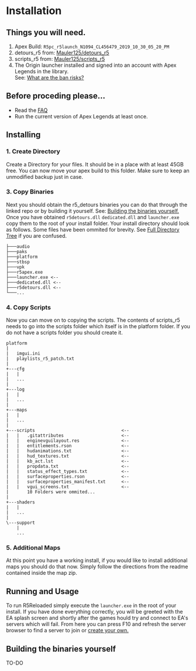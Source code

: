 # **Installation**

## Things you will need.
1. Apex Build: `R5pc_r5launch_N1094_CL456479_2019_10_30_05_20_PM`
2. detours_r5 from: [Mauler125/detours_r5](https://github.com/Mauler125/detours_r5)
3. scripts_r5 from: [Mauler125/scripts_r5](https://github.com/Mauler125/scripts_r5)
4. The Origin launcher installed and signed into an account with Apex Legends in the library.<br/> See: [What are the ban risks?](../faq/faq#what-are-the-ban-risks)

## Before proceding please...
- Read the [FAQ](../faq/faq)
- Run the current version of Apex Legends at least once. 

## Installing
### 1. Create Directory
Create a Directory for your files. It should be in a place with at least 45GB free. You can now move your apex build to this folder. Make sure to keep an unmodified backup just in case.

### 3. Copy Binaries
Next you should obtain the r5_detours binaries you can do that through the linked repo or by building it yourself. See: [Building the binaries yourself.](#building-the-binaries-yourself) Once you have obtained `r5detours.dll` `dedicated.dll` and `launcher.exe` copy them to the root of your install folder. Your install directory should look as follows. Some files have been ommited for brevity. See [Full Directory Tree](../installation/tree) if you are confused.
```
├───audio
├───paks
├───platform
├───stbsp
├───vpk
├───r5apex.exe
├───launcher.exe <-- 
├───dedicated.dll <-- 
├───r5detours.dll <-- 
└───... 
```
### 4. Copy Scripts
Now you can move on to copying the scripts. The contents of scripts_r5 needs to go into the scripts folder which itself is in the platform folder. If you do not have a scripts folder you should create it. 

```
platform
|
|   imgui.ini
|   playlists_r5_patch.txt
|   
+---cfg
|   |
|   ...
|           
+---log
|   |
|   ...
|
+---maps
|   |
|   ...
|           
+---scripts                                 <--
|   |   .gitattributes                      <--
|   |   enginevguilayout.res                <--
|   |   entitlements.rson                   <--
|   |   hudanimations.txt                   <--
|   |   hud_textures.txt                    <--
|   |   kb_act.lst                          <--
|   |   propdata.txt                        <--
|   |   status_effect_types.txt             <--
|   |   surfaceproperties.rson              <--
|   |   surfaceproperties_manifest.txt      <--
|   |   vgui_screens.txt                    <--
|       10 Folders were ommited...          
|               
+---shaders
|   |
|   ...
|           
\---support
    |
    ...
```

### 5. Additional Maps

At this point you have a working install, if you would like to install additional maps you should do that now. Simply follow the directions from the readme contained inside the map zip.

## Running and Usage

To run R5Reloaded simply execute the `launcher.exe` in the root of your install. If you have done everything correctly, you will be greeted with the EA splash screen and shortly after the games hould try and connect to EA's servers which will fail. From here you can press F10 and refresh the server browser to find a server to join or [create your own.](../servers/hosting)


## Building the binaries yourself

TO-DO